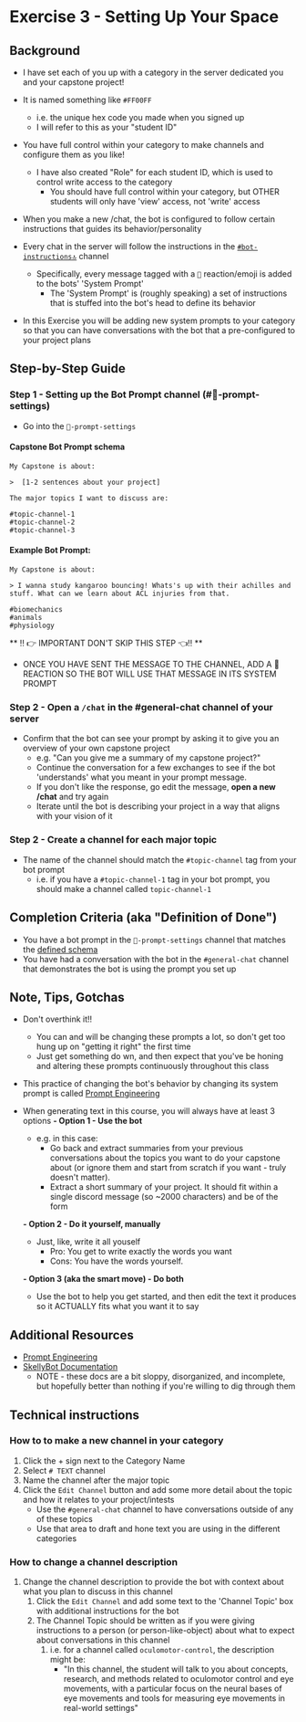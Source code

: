 # Exercise 3 - Setting Up Your Space

## Background 
- I have set each of you up with a category in the server dedicated you and your capstone project!
- It is named something like `#FF00FF` 
  - i.e. the unique hex code you made when you signed up
  - I will refer to this as your "student ID"

- You have full control within your category to make channels and configure them as you like!
  - I have also created "Role" for each student ID, which is used to control write access to the category
    - You should have full control within your category, but OTHER students will only have 'view' access, not 'write' access
  
- When you make a new /chat, the bot is configured to follow certain instructions that guides its behavior/personality
  
  
- Every chat in the server will follow the instructions in the [`#bot-instructions🔝`](https://discord.com/channels/1194766712680222800/1194766713267433554) channel
  - Specifically, every message tagged with a `🤖` reaction/emoji is added to the bots' 'System Prompt'
    - The 'System Prompt' is (roughly speaking) a set of instructions that is stuffed into the bot's head to define its behavior
- In this Exercise you will be adding new system prompts to your category so that you can have conversations with the bot that a pre-configured to your project plans

## Step-by-Step Guide

### Step 1 - Setting up the Bot Prompt channel (#🤖-prompt-settings)
 - Go into the `🤖-prompt-settings`
 #### Capstone Bot Prompt schema
 ```
My Capstone is about:

>  [1-2 sentences about your project]

The major topics I want to discuss are:

#topic-channel-1
#topic-channel-2
#topic-channel-3
```

#### Example Bot Prompt:
```
My Capstone is about:

> I wanna study kangaroo bouncing! Whats's up with their achilles and stuff. What can we learn about ACL injuries from that. 

#biomechanics
#animals
#physiology 
```


** ‼️ 👉 IMPORTANT DON'T SKIP THIS STEP 👈‼️ **
- ONCE YOU HAVE SENT THE MESSAGE TO THE CHANNEL, ADD A 🤖 REACTION SO THE BOT WILL USE THAT MESSAGE IN ITS SYSTEM PROMPT

### Step 2 - Open a `/chat` in the #general-chat channel of your server
- Confirm that the bot can see your prompt by asking it to give you an overview of your own capstone project
  - e.g. "Can you give me a summary of my capstone project?"
  - Continue the conversation for a few exchanges to see if the bot 'understands' what you meant in your prompt message. 
  - If you don't like the response, go edit the message, **open a new /chat** and try again
  - Iterate until the bot is describing your project in a way that aligns with your vision of it
  
### Step 2 - Create a channel for each major topic
- The name of the channel should match the `#topic-channel` tag from your bot prompt
  - i.e. if you have a `#topic-channel-1` tag in your bot prompt, you should make a channel called `topic-channel-1`
  

## Completion Criteria (aka "Definition of Done")
- You have a bot prompt in the `🤖-prompt-settings` channel that matches the [defined schema](#capstone-bot-prompt-schema)
- You have had a conversation with the bot in the `#general-chat` channel that demonstrates the bot is using the prompt you set up

## Note, Tips, Gotchas
- Don't overthink it!!
  - You can and will be changing these prompts a lot, so don't get too hung up on "getting it right" the first time
  - Just get something do  wn, and then expect that you've be honing and altering these prompts continuously throughout this class
- This practice of changing the bot's behavior by changing its system prompt is called [Prompt Engineering](https://platform.openai.com/docs/guides/prompt-engineering)
- When generating text in this course, you will always have at least 3 options
  **-  Option 1 - Use the bot**
     - e.g. in this case: 
       - Go back and extract summaries from your previous conversations about the topics you want to do your capstone about (or ignore them and start from scratch if you want - truly doesn't matter).
       - Extract a short summary of your project. It should fit within a single discord message (so ~2000 characters) and be of the form

  **- Option 2 - Do it yourself, manually**
    - Just, like, write it all youself
      - Pro: You get to write exactly the words you want
      - Cons: You have the words yourself. 

  **- Option 3 (aka the smart move) - Do both**
    - Use the bot to help you get started, and then edit the text it produces so it ACTUALLY fits what you want it to say

## Additional Resources 
- [Prompt Engineering](https://platform.openai.com/docs/guides/prompt-engineering)
- [SkellyBot Documentation](https://freemocap.github.io/skellybot/skellybot-server-setup-guide.html)
  - NOTE - these docs are a bit sloppy, disorganized, and incomplete, but hopefully better than nothing if you're willing to dig through them 

## Technical instructions
### How to to make a new channel in your category 
  1. Click the + sign next to the Category Name
  2. Select `# TEXT` channel
  3. Name the channel after the major topic
  4. Click the `Edit Channel` button and add some more detail about the topic and how it relates to your project/intests
      - Use the `#general-chat` channel to have conversations outside of any of these topics
      - Use that area to draft and hone text you are using in the different categories

### How to change a channel description             
1.  Change the channel description to provide the bot with context about what you plan to discuss in this channel 
    1.  Click the `Edit Channel` and add some text to the 'Channel Topic' box with additional instructions for the bot
    2.  The Channel Topic should be written as if you were giving instructions to a person (or person-like-object) about what to expect about  conversations in this channel
        1.  i.e. for a channel called `oculomotor-control`, the description might be: 
            -   "In this channel, the student will talk to you about concepts, research, and methods related to oculomotor control and eye movements, with a particular focus on the neural bases of eye movements and tools for measuring eye movements in real-world settings" 

